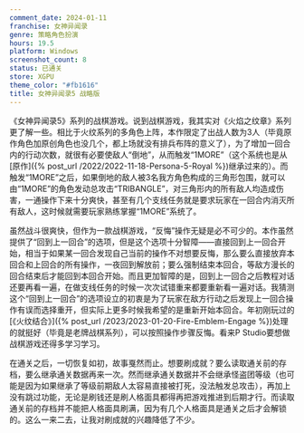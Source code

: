 ```yaml
---
comment_date: 2024-01-11
franchise: 女神异闻录
genre: 策略角色扮演
hours: 19.5
platform: Windows
screenshot_count: 8
status: 已通关
store: XGPU
theme_color: "#fb1616"
title: 女神异闻录5 战略版
---
```

《女神异闻录5》系列的战棋游戏。说到战棋游戏，我其实对《火焰之纹章》系列更了解一些。相比于火纹系列的多角色上阵，本作限定了出战人数为3人（毕竟原作角色加原创角色也没几个，都上场就没有排兵布阵的意义了），为了增加一回合内的行动次数，就很有必要使敌人“倒地”，从而触发“1MORE”（这个系统也是从[原作]({% post_url /2022/2022-11-18-Persona-5-Royal %})继承过来的）。而触发“1MORE”之后，如果倒地的敌人被3名我方角色构成的三角形包围，就可以由“1MORE”的角色发动总攻击“TRIBANGLE”，对三角形内的所有敌人均造成伤害，一通操作下来十分爽快，甚至有几个支线任务就是要求玩家在一回合内消灭所有敌人，这时候就需要玩家熟练掌握“1MORE”系统了。

虽然战斗很爽快，但作为一款战棋游戏，“反悔”操作无疑是必不可少的。本作虽然提供了“回到上一回合”的选项，但是这个选项十分智障——直接回到上一回合开始，相当于如果某一回合发现自己当前的操作不对想要反悔，那么要么直接放弃本回合和上回合的所有操作，一夜回到解放前；要么强制结束本回合，等敌方漫长的回合结束后才能回到本回合开始。而且更加智障的是，回到上一回合之后教程对话还要再看一遍，在做支线任务的时候一次次试错重来都要重新看一遍对话。我猜测这个“回到上一回合”的选项设立的初衷是为了玩家在敌方行动之后发现上一回合操作有误而选择重开，但实际上更多时候我希望的是重新开始本回合。年初刚玩过的[《火纹结合》]({% post_url /2023/2023-01-20-Fire-Emblem-Engage %})处理的就挺好（毕竟是老牌战棋系列），可以按照操作步骤反悔。看来P Studio要想做战棋游戏还得多学习学习。

在通关之后，一切恢复如初，故事戛然而止。想要刷成就？要么读取通关前的存档，要么继承通关数据再来一次。然而继承通关数据并不会继承怪盗团等级（也可能是因为如果继承了等级前期敌人太容易直接被打死，没法触发总攻击），再加上没有跳过功能，无论是刷钱还是刷人格面具都得再把游戏推进到后期才行。而读取通关前的存档并不能把人格面具刷满，因为有几个人格面具是通关之后才会解锁的。这么一来二去，让我对刷成就的兴趣降低了不少。
